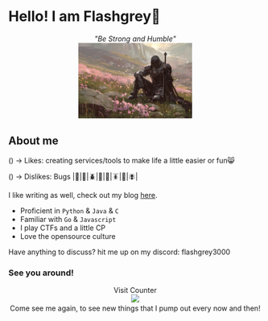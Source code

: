 # Hello! I am Flashgrey🐧
<p align='center'>
  <i>"Be Strong and Humble"</i><br>
  <img src="./assets/Soldier_in_a_garden.jpg" style="height:150px"></img>
</p>

## About me
<p>() -> Likes: creating services/tools to make life a little easier or fun😸</p>
<p>() -> Dislikes: Bugs |🐛|🐜|🪲|🐞|🦗|🪳|🦟|🪰|</p>
<p>I like writing as well, check out my blog <a href="https://flashgrey-blog.vercel.app/">here</a>.</p>

- Proficient in `Python` & `Java` & `C`
- Familiar with `Go` & `Javascript`
- I play CTFs and a little CP
- Love the opensource culture

Have anything to discuss? hit me up on my discord: flashgrey3000

### See you around!
<p align='center'>
  Visit Counter
  <br>
  <img src="https://profile-counter.glitch.me/FlashGrey3000/count.svg" />
  <br>
  Come see me again, to see new things that I pump out every now and then!
</p>

<!--- Fly high; --->

<!---
FlashGrey3000/FlashGrey3000 is a ✨ special ✨ repository because its `README.md` (this file) appears on your GitHub profile.
You can click the Preview link to take a look at your changes.
--->
